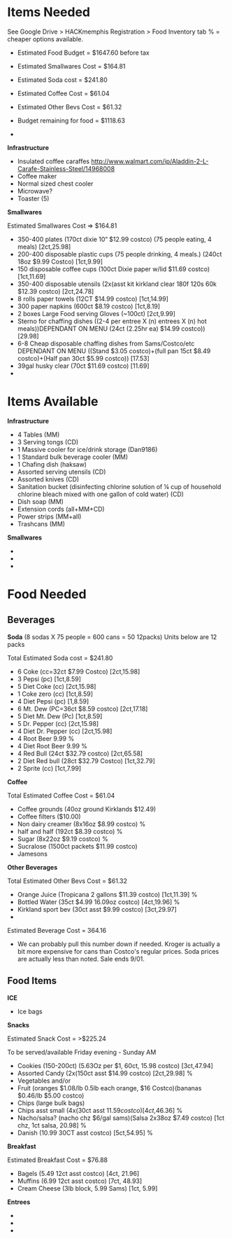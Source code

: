 Items Needed  
====

See Google Drive > HACKmemphis Registration > Food Inventory tab
% = cheaper options available.

* Estimated Food Budget = $1647.60 before tax
 * Estimated Smallwares Cost = $164.81
 * Estimated Soda cost = $241.80
 * Estimated Coffee Cost = $61.04
 * Estimated Other Bevs Cost = $61.32

* Budget remaining for food = $1118.63
 * 


__Infrastructure__  

* Insulated coffee caraffes http://www.walmart.com/ip/Aladdin-2-L-Carafe-Stainless-Steel/14968008  
* Coffee maker  
* Normal sized chest cooler  
* Microwave?
* Toaster (5)



__Smallwares__  

Estimated Smallwares Cost => $164.81

* 350-400 plates (170ct dixie 10“ $12.99 costco) (75 people eating, 4 meals)  [2ct,25.98]
* 200-400 disposable plastic cups (75 people drinking, 4 meals.) (240ct 18oz $9.99 Costco) [1ct,9.99]
* 150 disposable coffee cups (100ct Dixie paper w/lid $11.69 costco) [1ct,11.69]
* 350-400 disposable utensils (2x(asst kit kirkland clear 180f 120s 60k $12.39 costco) [2ct,24.78]
* 8 rolls paper towels (12CT $14.99 costco) [1ct,14.99]
* 300 paper napkins (600ct $8.19 costco) [1ct,8.19]
* 2 boxes Large Food serving Gloves (~100ct) [2ct,9.99]
* Sterno for chaffing dishes ((2-4 per entree X (n) entrees X (n) hot meals))DEPENDANT ON MENU (24ct (2.25hr ea) $14.99 costco)) [29.98]
* 6-8 Cheap disposable chaffing dishes from Sams/Costco/etc DEPENDANT ON MENU ((Stand $3.05 costco)+(full pan 15ct $8.49 costco)+(Half pan 30ct $5.99 costco)) [17.53]
* 39gal husky clear (70ct $11.69 costco) [11.69]
* 

Items Available  
===

__Infrastructure__  

* 4 Tables  (MM)
* 3 Serving tongs  (CD)
* 1 Massive cooler for ice/drink storage  (Dan9186)
* 1 Standard bulk beverage cooler (MM) 
* 1 Chafing dish (haksaw) 
* Assorted serving utensils (CD)
* Assorted knives (CD)
* Sanitation bucket (disinfecting chlorine solution of ¼ cup of household chlorine 
bleach mixed with one gallon of cold water) (CD)
* Dish soap (MM)
* Extension cords (all+MM+CD)
* Power strips (MM+all)
* Trashcans (MM)

__Smallwares__  

* 
* 
* 

Food Needed  
===  

Beverages
----

__Soda__ (8 sodas X 75 people = 600 cans = 50 12packs) Units below are 12 packs

Total Estimated Soda cost = $241.80

* 6 Coke (cc=32ct $7.99 Costco) [2ct,15.98]
* 3 Pepsi (pc) [1ct,8.59]
* 5 Diet Coke (cc) [2ct,15.98]
* 1 Coke zero (cc) [1ct,8.59]
* 4 Diet Pepsi (pc) [1,8.59]
* 6 Mt. Dew (PC=36ct $8.59 costco) [2ct,17.18]
* 5 Diet Mt. Dew (Pc) [1ct,8.59]
* 5 Dr. Pepper (cc) [2ct,15.98]
* 4 Diet Dr. Pepper (cc) [2ct,15.98]
* 4 Root Beer 9.99 %
* 4 Diet Root Beer 9.99 %
* 4 Red Bull (24ct $32.79 costco) [2ct,65.58]
* 2 Diet Red bull (28ct $32.79 Costco) [1ct,32.79]
* 2 Sprite (cc) [1ct,7.99] 


__Coffee__  

Total Estimated Coffee Cost = $61.04

* Coffee grounds (40oz ground Kirklands $12.49)
* Coffee filters ($10.00)
* Non dairy creamer (8x16oz $8.99 costco) %
* half and half (192ct $8.39 costco) %
* Sugar (8x22oz $9.19 costco) %
* Sucralose (1500ct packets $11.99 costco)
* Jamesons

__Other Beverages__  

Total Estimated Other Bevs Cost = $61.32

* Orange Juice (Tropicana 2 gallons $11.39 costco) [1ct,11.39] %
* Bottled Water (35ct $4.99 16.09oz costco) [4ct,19.96] %
* Kirkland sport bev (30ct asst $9.99 costco) [3ct,29.97]
* 

Estimated Beverage Cost = 364.16
* We can probably pull this number down if needed. Kroger is actually a bit more expensive for cans than Costco's regular prices. Soda prices are actually less than noted. Sale ends 9/01.
 


Food Items  
----

__ICE__

* Ice bags 

__Snacks__

Estimated Snack Cost = >$225.24

To be served/available Friday evening - Sunday AM

* Cookies (150-200ct) (5.63Oz per $1, 60ct, 15.98 costco) [3ct,47.94]
* Assorted Candy (2x(150ct asst $14.99 costco) [2ct,29.98] %
* Vegetables and/or
* Fruit (oranges $1.08/lb 0.5lb each orange, $16 Costco)(bananas $0.46/lb $5.00 costco) 
* Chips (large bulk bags) 
* Chips asst small (4x(30ct asst $11.59 costco) [4ct,$46.36] %
* Nacho/salsa? (nacho chz $6/gal sams)(Salsa 2x38oz $7.49 costco) [1ct chz, 1ct salsa, 20.98] %
* Danish (10.99 30CT asst costco) [5ct,54.95] %

__Breakfast__  

Estimated Breakfast Cost = $76.88

* Bagels (5.49 12ct asst costco) [4ct, 21.96]
* Muffins (6.99 12ct asst costco) [7ct, 48.93]
* Cream Cheese (3lb block, 5.99 Sams) [1ct, 5.99]

__Entrees__


*
*
*

